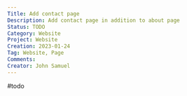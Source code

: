 ```yaml
---
Title: Add contact page
Description: Add contact page in addition to about page
Status: TODO
Category: Website
Project: Website
Creation: 2023-01-24
Tag: Website, Page
Comments:
Creator: John Samuel
---
```


#todo